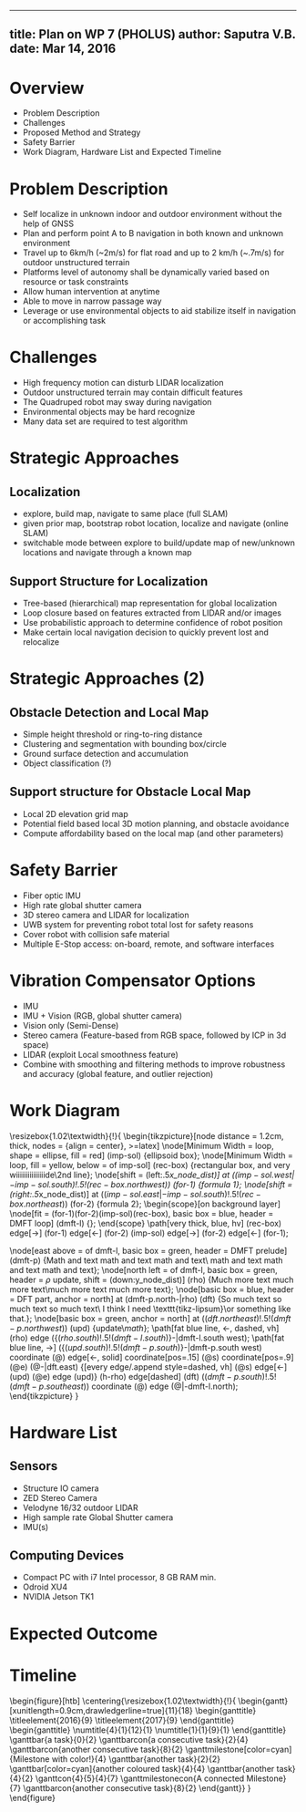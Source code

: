 [\\]: <> (\usepackage{outlines})
<!--
% Plan on WP 7 (PHOLUS)
% Saputra V.B.
% Mar 14, 2016
-->

---
title: Plan on WP 7 (PHOLUS)
author: Saputra V.B.
date: Mar 14, 2016
---
# Overview

- Problem Description
- Challenges
- Proposed Method and Strategy
- Safety Barrier
- Work Diagram, Hardware List and Expected Timeline

# Problem Description

- Self localize in unknown indoor and outdoor environment without the help of GNSS
- Plan and perform point A to B navigation in both known and unknown environment
- Travel up to 6km/h (~2m/s) for flat road and up to 2 km/h (~.7m/s) for outdoor unstructured terrain
- Platforms level of autonomy shall be dynamically varied based on resource or task constraints
- Allow human intervention at anytime
- Able to move in narrow passage way
- Leverage or use environmental objects to aid stabilize itself in navigation or accomplishing task

# Challenges

- High frequency motion can disturb LIDAR localization
- Outdoor unstructured terrain may contain difficult features
- The Quadruped robot may sway during navigation
- Environmental objects may be hard recognize
- Many data set are required to test algorithm

# Strategic Approaches
<!--
* yes  
  * oh yesss
\begin{figure}
\includegraphics{GearControl-cropped.pdf}
\end{figure}
- ah shit
2d Elevation map
switchable mode for navigation, exploration, 
\begin{outline}
\1 First level
\1 First level again 
\2 Second level again
\3 Third level 
\3 Third level agaim
\end{outline}
Note that the 4th level is not allowed in Beamer
\begin{outline}[enumerate]
\1 First level
\2 Second level 
\1 First level again 
\2 Second level again
\3 Third level 
\3 Third level agaim
\0 Some normal text whitin outline environment. \par
\1 Another list
\end{outline}
-->

## Localization

- explore, build map, navigate to same place (full SLAM)
- given prior map, bootstrap robot location, localize and navigate (online SLAM)
- switchable mode between explore to build/update map of new/unknown locations and navigate through a known map

## Support Structure for Localization
- Tree-based (hierarchical) map representation for global localization
- Loop closure based on features extracted from LIDAR and/or images
- Use probabilistic approach to determine confidence of robot position
- Make certain local navigation decision to quickly prevent lost and relocalize

# Strategic Approaches (2)

## Obstacle Detection and Local Map
- Simple height threshold or ring-to-ring distance
- Clustering and segmentation with bounding box/circle
- Ground surface detection and accumulation
- Object classification (?)

## Support structure for Obstacle Local Map
- Local 2D elevation grid map
- Potential field based local 3D motion planning, and obstacle avoidance
- Compute affordability based on the local map (and other parameters)

# Safety Barrier
- Fiber optic IMU
- High rate global shutter camera
- 3D stereo camera and LIDAR for localization
- UWB system for preventing robot total lost for safety reasons
- Cover robot with collision safe material
- Multiple E-Stop access: on-board, remote, and software interfaces

# Vibration Compensator Options

- IMU
- IMU + Vision (RGB, global shutter camera)
- Vision only (Semi-Dense)
- Stereo camera (Feature-based from RGB space, followed by ICP in 3d space)
- LIDAR (exploit Local smoothness feature)
- Combine with smoothing and filtering methods to improve robustness and accuracy (global feature, and outlier rejection)

# Work Diagram

\resizebox{1.02\textwidth}{!}{
\begin{tikzpicture}[node distance = 1.2cm, thick, nodes = {align = center},
    >=latex]
  \node[Minimum Width = loop, shape = ellipse, fill = red] (imp-sol)
    {ellipsoid box};
  \node[Minimum Width = loop, fill = yellow, below = of imp-sol] (rec-box)
    {rectangular box, and very wiiiiiiiiiiiiiiide\\2nd line};
  \node[shift = (left:.5*x_node_dist)] at
    ($(imp-sol.west|-imp-sol.south)!.5!(rec-box.north west)$) (for-1)
    {formula 1};
  \node[shift = (right:.5*x_node_dist)] at
    ($(imp-sol.east|-imp-sol.south)!.5!(rec-box.north east)$) (for-2)
    {formula 2};
  \begin{scope}[on background layer]
    \node[fit = (for-1)(for-2)(imp-sol)(rec-box), basic box = blue,
      header = DMFT loop] (dmft-l) {};
  \end{scope}
  \path[very thick, blue, hv] (rec-box) edge[->] (for-1) edge[<-] (for-2)
                              (imp-sol) edge[->] (for-2) edge[<-] (for-1);

  \node[east above = of dmft-l, basic box = green, header = DMFT prelude]
    (dmft-p) {Math and text math and text math and text\\
              math and text math and text math and text};
  \node[north left = of dmft-l, basic box = green, header = $\rho$ update,
     shift = (down:y_node_dist)] (rho)
    {Much more text much more text\\much more text much more text};
  \node[basic box = blue, header = DFT part, anchor = north] at
    (dmft-p.north-|rho) (dft) {So much text so much text so much text\\
    I think I need \texttt{tikz-lipsum}\\or something like that.};
  \node[basic box = green, anchor = north] at
    ($(dft.north east)!.5!(dmft-p.north west)$) (upd) {update\\$math$};
  \path[fat blue line, <-, dashed, vh] (rho) edge
    ({$(rho.south)!.5!(dmft-l.south)$}-|dmft-l.south west);
  \path[fat blue line, ->]
    ({$(upd.south)!.5!(dmft-p.south)$}-|dmft-p.south west)
    coordinate (@) edge[<-, solid] coordinate[pos=.15] (@s)
    coordinate[pos=.9] (@e) (@-|dft.east)
    {[every edge/.append style=dashed, vh] (@s) edge[<-] (upd) (@e) edge (upd)}
    (h-rho) edge[dashed] (dft)
    ($(dmft-p.south)!.5!(dmft-p.south east)$)
    coordinate (@) edge (@|-dmft-l.north);
\end{tikzpicture}
}

# Hardware List 

## Sensors
- Structure IO camera
- ZED Stereo Camera
- Velodyne 16/32 outdoor LIDAR
- High sample rate Global Shutter camera
- IMU(s) 

## Computing Devices
- Compact PC with i7 Intel processor, 8 GB RAM min.
- Odroid XU4 
- NVIDIA Jetson TK1

# Expected Outcome

# Timeline

<!--
\begin{ganttchart}{12}
\gantttitle{2011}{12} \\
\gantttitlelist{1,...,12}{1} \\
\ganttgroup{Group 1}{1}{7} \\
\ganttbar{Task 1}{1}{2} \\
\ganttlinkedbar{Task 2}{3}{7} \ganttnewline
\ganttmilestone{Milestone}{7} \ganttnewline
\ganttbar{Final Task}{8}{12}
\ganttlink{elem2}{elem3}
\ganttlink{elem3}{elem4}
\end{ganttchart}
\begin{gantt}[xunitlength=0.9cm,fontsize=\small,titlefontsize=\small,drawledgerline=true]{10}{18}
-->
[\\]: <> (\tikzset{every picture/.style={yscale=0.3,transform shape}})
\begin{figure}[htb]
\centering{\resizebox{1.02\textwidth}{!}{
  \begin{gantt}[xunitlength=0.9cm,drawledgerline=true]{11}{18}
    \begin{ganttitle}
    \titleelement{2016}{9}
    \titleelement{2017}{9}
    \end{ganttitle}
    \begin{ganttitle}
    \numtitle{4}{1}{12}{1}
    \numtitle{1}{1}{9}{1}
    \end{ganttitle}
    \ganttbar{a task}{0}{2}
    \ganttbarcon{a consecutive task}{2}{4}
    \ganttbarcon{another consecutive task}{8}{2}
    \ganttmilestone[color=cyan]{Milestone with color!}{4}
    \ganttbar{another task}{2}{2}
    \ganttbar[color=cyan]{another coloured task}{4}{4}
    \ganttbar{another task}{4}{2}
    \ganttcon{4}{5}{4}{7}
    \ganttmilestonecon{A connected Milestone}{7}
    \ganttbarcon{another consecutive task}{8}{2}
  \end{gantt}}
  }
\end{figure}
